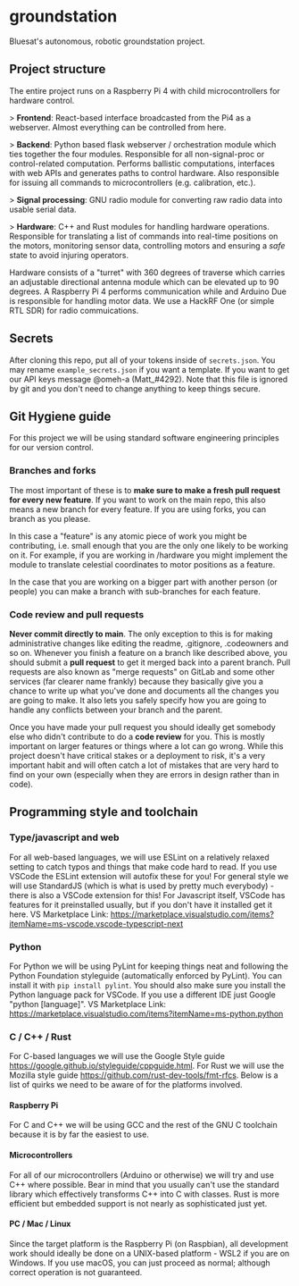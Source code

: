 # groundstation

Bluesat's autonomous, robotic groundstation project.

## Project structure

The entire project runs on a Raspberry Pi 4 with child microcontrollers for hardware control.

\> **Frontend**: React-based interface broadcasted from the Pi4 as a webserver. Almost everything can be controlled from here.

\> **Backend**: Python based flask webserver / orchestration module which ties together the four modules. Responsible for all non-signal-proc or control-related computation. Performs ballistic computations, interfaces with web APIs and generates paths to control hardware. Also responsible for issuing all commands to microcontrollers (e.g. calibration, etc.).

\> **Signal processing**: GNU radio module for converting raw radio data into usable serial data.

\> **Hardware**: C++ and Rust modules for handling hardware operations. Responsible for translating a list of commands into real-time positions on the motors, monitoring sensor data, controlling motors and ensuring a _safe_ state to avoid injuring operators.

Hardware consists of a "turret" with 360 degrees of traverse which carries an adjustable directional antenna module which can be elevated up to 90 degrees. A Raspberry Pi 4 performs communication while and Arduino Due is responsible for handling motor data. We use a HackRF One (or simple RTL SDR) for radio commuications.


## Secrets

After cloning this repo, put all of your tokens inside of ``secrets.json``. You may rename ``example_secrets.json`` if you want a template. If you want to get our API keys message @omeh-a (Matt_#4292). Note that this file is ignored by git and you don't need to change anything to keep things secure.

## Git Hygiene guide

For this project we will be using standard software engineering principles for our version control.

### Branches and forks

The most important of these is to **make sure to make a fresh pull request for every new feature**. If you want to work on the main repo, this also means a new branch for every feature. If you are using forks, you can branch as you please.

In this case a "feature" is any atomic piece of work you might be contributing, i.e. small enough that you are the only one likely to be working on it. For example, if you are working in /hardware you might implement the module to translate celestial coordinates to motor positions as a feature.

In the case that you are working on a bigger part with another person (or people) you can make a branch with sub-branches for each feature.

### Code review and pull requests

**Never commit directly to main**. The only exception to this is for making administrative changes like editing the readme, .gitignore, .codeowners and so on.
Whenever you finish a feature on a branch like described above, you should submit a **pull request** to get it merged back into a parent branch. Pull requests are also known as "merge requests" on GitLab and some other services (far clearer name frankly) because they basically give you a chance to write up what you've done and documents all the changes you are going to make. It also lets you safely specify how you are going to handle any conflicts between your branch and the parent.

Once you have made your pull request you should ideally get somebody else who didn't contribute to do a **code review** for you. This is mostly important on larger features or things where a lot can go wrong. While this project doesn't have critical stakes or a deployment to risk, it's a very important habit and will often catch a lot of mistakes that are very hard to find on your own (especially when they are errors in design rather than in code).

## Programming style and toolchain

### Type/javascript and web

For all web-based languages, we will use ESLint on a relatively relaxed setting to catch typos and things that make code hard to read. If you use VSCode the ESLint extension will autofix these for you! For general style we will use StandardJS (which is what is used by pretty much everybody) - there is also a VSCode extension for this! For Javascript itself, VSCode has features for it preinstalled usually, but if you don't have it installed get it here.
VS Marketplace Link: <https://marketplace.visualstudio.com/items?itemName=ms-vscode.vscode-typescript-next>

### Python

For Python we will be using PyLint for keeping things neat and following the Python Foundation styleguide (automatically enforced by PyLint). You can install it with ``pip install pylint``. You should also make sure you install the Python language pack for VSCode. If you use a different IDE just Google "python [language]".
VS Marketplace Link: <https://marketplace.visualstudio.com/items?itemName=ms-python.python>

### C / C++ / Rust

For C-based languages we will use the Google Style guide <https://google.github.io/styleguide/cppguide.html>. For Rust we will use the Mozilla style guide <https://github.com/rust-dev-tools/fmt-rfcs>. Below is a list of quirks we need to be aware of for the platforms involved.

#### Raspberry Pi

For C and C++ we will be using GCC and the rest of the GNU C toolchain because it is by far the easiest to use.

#### Microcontrollers

For all of our microcontrollers (Arduino or otherwise) we will try and use C++ where possible. Bear in mind that you usually can't use the standard library which effectively transforms C++ into C with classes. Rust is more efficient but embedded support is not nearly as sophisticated just yet.

#### PC / Mac / Linux

Since the target platform is the Raspberry Pi (on Raspbian), all development work should ideally be done on a UNIX-based platform - WSL2 if you are on Windows. If you use macOS, you can just proceed as normal; although correct operation is not guaranteed.
